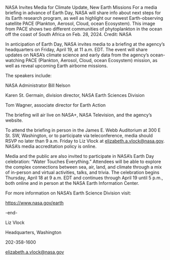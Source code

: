 NASA Invites Media for Climate Update, New Earth Missions 
 For a media briefing in advance of Earth Day, NASA will share info about next steps for its Earth research program, as well as highlight our newest Earth-observing satellite PACE (Plankton, Aerosol, Cloud, ocean Ecosystem). This image from PACE shows two different communities of phytoplankton in the ocean off the coast of South Africa on Feb. 28, 2024. Credit: NASA

In anticipation of Earth Day, NASA invites media to a briefing at the agency’s headquarters on Friday, April 19, at 11 a.m. EDT. The event will share updates on NASA’s climate science and early data from the agency’s ocean-watching PACE (Plankton, Aerosol, Cloud, ocean Ecosystem) mission, as well as reveal upcoming Earth airborne missions.

The speakers include:

NASA Administrator Bill Nelson

Karen St. Germain, division director, NASA Earth Sciences Division

Tom Wagner, associate director for Earth Action

The briefing will air live on NASA+, NASA Television, and the agency’s website.

To attend the briefing in person in the James E. Webb Auditorium at 300 E St. SW, Washington, or to participate via teleconference, media should RSVP no later than 9 a.m. Friday to Liz Vlock at elizabeth.a.vlock@nasa.gov. NASA’s media accreditation policy is online.

Media and the public are also invited to participate in NASA’s Earth Day celebration: “Water Touches Everything.” Attendees will be able to explore the complex connections between sea, air, land, and climate through a mix of in-person and virtual activities, talks, and trivia. The celebration begins Thursday, April 18 at 9 a.m. EDT and continues through April 19 until 5 p.m., both online and in person at the NASA Earth Information Center.

For more information on NASA’s Earth Science Division visit:

https://www.nasa.gov/earth

-end-

Liz Vlock

Headquarters, Washington

202-358-1600

elizabeth.a.vlock@nasa.gov